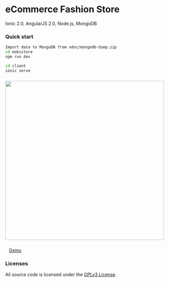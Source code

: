 # eCommerce Fashion Store

Ionic 2.0, AngularJS 2.0, Node.js, MongoDB

### Quick start
```bash
Import data to MongoDB from xdoc/mongodb-dump.zip
cd mobistore
npm run dev

cd client
ionic serve
```

<img src="http://101.200.189.57:18080/ms/c/assets/img/demo.png?r=1" height="500px" style="margin: 10px auto;">

&nbsp;&nbsp;&nbsp;<a href="#" target="_blank">Demo</a>

### Licenses

All source code is licensed under the [GPLv3 License](LICENSE.md).
